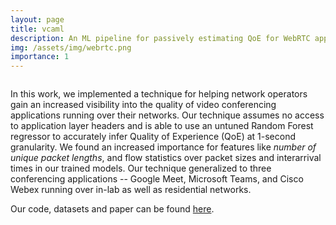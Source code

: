 ```yaml
---
layout: page
title: vcaml
description: An ML pipeline for passively estimating QoE for WebRTC applications.
img: /assets/img/webrtc.png
importance: 1
---
```


<img class="img-fluid rounded z-depth-1" src="{{ '/assets/img/taveesh_at_IMC.JPG' | relative_url }}" alt="" title="Presentation at Montreal, 2023"/>

In this work, we implemented a technique for helping network operators gain an increased visibility into the quality of video conferencing applications running over their networks. Our technique assumes no access to application layer headers and is able to use an untuned Random Forest regressor to accurately infer Quality of Experience (QoE) at 1-second granularity. We found an increased importance for features like *number of unique packet lengths*, and flow statistics over packet sizes and interarrival times in our trained models. Our technique generalized to three conferencing applications -- Google Meet, Microsoft Teams, and Cisco Webex running over in-lab as well as residential networks.

Our code, datasets and paper can be found [here](https://github.com/noise-lab/vcaml).